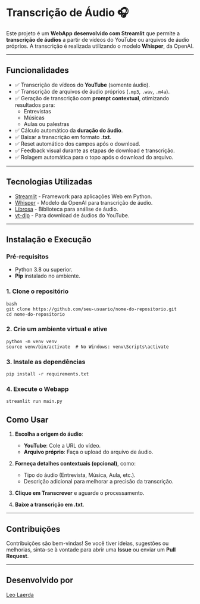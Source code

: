 # **Transcrição de Áudio 🎧**

Este projeto é um **WebApp desenvolvido com Streamlit** que permite a **transcrição de áudios** a partir de vídeos do YouTube ou arquivos de áudio próprios. A transcrição é realizada utilizando o modelo **Whisper**, da OpenAI.

---

## **Funcionalidades**

- ✅ Transcrição de vídeos do **YouTube** (somente áudio).
- ✅ Transcrição de arquivos de áudio próprios (`.mp3`, `.wav`, `.m4a`).
- ✅ Geração de transcrição com **prompt contextual**, otimizando resultados para:
   - Entrevistas
   - Músicas
   - Aulas ou palestras
- ✅ Cálculo automático da **duração do áudio**.
- ✅ Baixar a transcrição em formato **.txt**.
- ✅ Reset automático dos campos após o download.
- ✅ Feedback visual durante as etapas de download e transcrição.
- ✅ Rolagem automática para o topo após o download do arquivo.

---

## **Tecnologias Utilizadas**

- [Streamlit](https://streamlit.io) - Framework para aplicações Web em Python.
- [Whisper](https://openai.com/whisper) - Modelo da OpenAI para transcrição de áudio.
- [Librosa](https://librosa.org) - Biblioteca para análise de áudio.
- [yt-dlp](https://github.com/yt-dlp/yt-dlp) - Para download de áudios do YouTube.

---

## **Instalação e Execução**

### **Pré-requisitos**

- Python 3.8 ou superior.
- **Pip** instalado no ambiente.

### **1. Clone o repositório**

```
bash
git clone https://github.com/seu-usuario/nome-do-repositorio.git
cd nome-do-repositorio
```

### **2. Crie um ambiente virtual e ative**

```
python -m venv venv
source venv/bin/activate  # No Windows: venv\Scripts\activate
```

### **3. Instale as dependências**

```
pip install -r requirements.txt
```

### **4. Execute o Webapp**
```
streamlit run main.py
```

## **Como Usar**

1. **Escolha a origem do áudio**:
   - **YouTube**: Cole a URL do vídeo.
   - **Arquivo próprio**: Faça o upload do arquivo de áudio.

2. **Forneça detalhes contextuais (opcional)**, como:
   - Tipo do áudio (Entrevista, Música, Aula, etc.).
   - Descrição adicional para melhorar a precisão da transcrição.

3. **Clique em Transcrever** e aguarde o processamento.

4. **Baixe a transcrição em .txt**.

---

## **Contribuições**

Contribuições são bem-vindas! Se você tiver ideias, sugestões ou melhorias, sinta-se à vontade para abrir uma **Issue** ou enviar um **Pull Request**.

---

## **Desenvolvido por**

[Leo Laerda](https://leolacerda.com.br)

